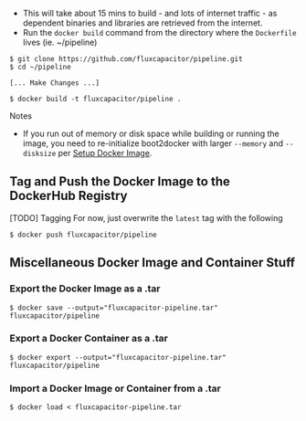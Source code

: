 * This will take about 15 mins to build - and lots of internet traffic - as dependent binaries and libraries are retrieved from the internet.
* Run the `docker build` command from the directory where the `Dockerfile` lives (ie. ~/pipeline)

```
$ git clone https://github.com/fluxcapacitor/pipeline.git
$ cd ~/pipeline

[... Make Changes ...]

$ docker build -t fluxcapacitor/pipeline .
```
Notes
* If you run out of memory or disk space while building or running the image, you need to re-initialize boot2docker with larger `--memory` and `--disksize` per [Setup Docker Image](https://github.com/fluxcapacitor/pipeline/wiki/Setup-Docker-Image).

## Tag and Push the Docker Image to the DockerHub Registry
[TODO] Tagging
For now, just overwrite the `latest` tag with the following
```
$ docker push fluxcapacitor/pipeline
```

## Miscellaneous Docker Image and Container Stuff
### Export the Docker Image as a .tar
```
$ docker save --output="fluxcapacitor-pipeline.tar" fluxcapacitor/pipeline
```
### Export a Docker Container as a .tar
```
$ docker export --output="fluxcapacitor-pipeline.tar" fluxcapacitor/pipeline
```
### Import a Docker Image or Container from a .tar
```
$ docker load < fluxcapacitor-pipeline.tar
```
